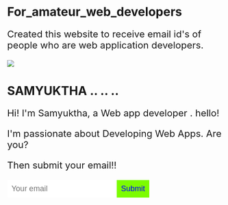 # For_amateur_web_developers
Created this website to receive email id's of people who are web application developers.



<!DOCTYPE html>
<head>
<title>.. .. SAMYUKTHA MANTRI .. ..</title>
<style>

  body{
      text-align:center;
      background: purple;
      background-size: cover;
      color: floralwhite;
      font-family: 'Lucida Sans', 'Lucida Sans Regular', 'Lucida Grande', 'Lucida Sans Unicode';
      font-style: italic;
      }
      p {
          font-size: 22px;
      }
      input {
          border: 0;
           padding: 10px;
        font-size: 18px;
      }
      img {
          justify-content: img;
      }
       input[type="submit"]{
        background: lawngreen;
        color:blue;
        }
</style>
</head>

<body>
    <img src="http://s1.favim.com/610/150908/girl-happy-minion-minions-Favim.com-3263470.jpg">
<h1>SAMYUKTHA .. .. .. </h1>
<p>Hi! I'm Samyuktha, a Web app developer .  hello!</p>
<p>I'm passionate about Developing Web Apps. Are you? </p>
<p>Then submit your email!! </p>
<input type="email" placeholder="Your email">
<input type="submit">
</body>
